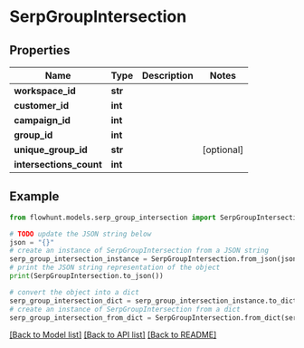 # SerpGroupIntersection


## Properties

Name | Type | Description | Notes
------------ | ------------- | ------------- | -------------
**workspace_id** | **str** |  | 
**customer_id** | **int** |  | 
**campaign_id** | **int** |  | 
**group_id** | **int** |  | 
**unique_group_id** | **str** |  | [optional] 
**intersections_count** | **int** |  | 

## Example

```python
from flowhunt.models.serp_group_intersection import SerpGroupIntersection

# TODO update the JSON string below
json = "{}"
# create an instance of SerpGroupIntersection from a JSON string
serp_group_intersection_instance = SerpGroupIntersection.from_json(json)
# print the JSON string representation of the object
print(SerpGroupIntersection.to_json())

# convert the object into a dict
serp_group_intersection_dict = serp_group_intersection_instance.to_dict()
# create an instance of SerpGroupIntersection from a dict
serp_group_intersection_from_dict = SerpGroupIntersection.from_dict(serp_group_intersection_dict)
```
[[Back to Model list]](../README.md#documentation-for-models) [[Back to API list]](../README.md#documentation-for-api-endpoints) [[Back to README]](../README.md)


